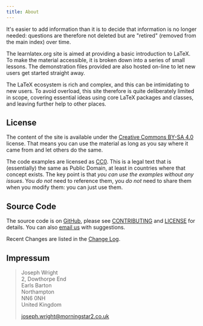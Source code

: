 ```yaml
---
title: About
---
```


It's easier to add information than it is to decide that information is no
longer needed: questions are therefore not deleted but are "retired" (removed
from the main index) over time.


The learnlatex.org site is aimed at providing a basic introduction to LaTeX. To
make the material accessible, it is broken down into a series of small lessons.
The demonstration files provided are also hosted on-line to let new users get
started straight away.

The LaTeX ecosystem is rich and complex, and this can be intimidating to new
users. To avoid overload, this site therefore is quite deliberately limited in
scope, covering essential ideas using core LaTeX packages and classes, and
leaving further help to other places.

## License

The content of the site is available under the
[Creative Commons BY-SA 4.0](https://creativecommons.org/licenses/by-sa/4.0/)
license. That means you can use the material as long as you say where it came
from and let others do the same.

The code examples are licensed as
[CC0](https://creativecommons.org/share-your-work/public-domain/cc0/). This is
a legal text that is (essentially) the same as Public Domain, at least in
countries where that concept exists. The key point is that _you can use the
examples without any issues_. You _do not_ need to reference them, you _do not_
need to share them when you modify them: you can just use them.

## Source Code

The source code is on
[GitHub](https://github.com/learnlatex/learnlatex.github.io/), please see
[CONTRIBUTING](CONTRIBUTING) and [LICENSE](LICENSE) for details. You can also
[email us](texfaq@texfaq.org) with suggestions.

Recent Changes are listed in the [Change Log](CHANGELOG).

## Impressum

> Joseph Wright<br />
> 2, Dowthorpe End<br />
> Earls Barton<br />
> Northampton<br />
> NN6 0NH<br />
> United Kingdom
>
> joseph.wright@morningstar2.co.uk
